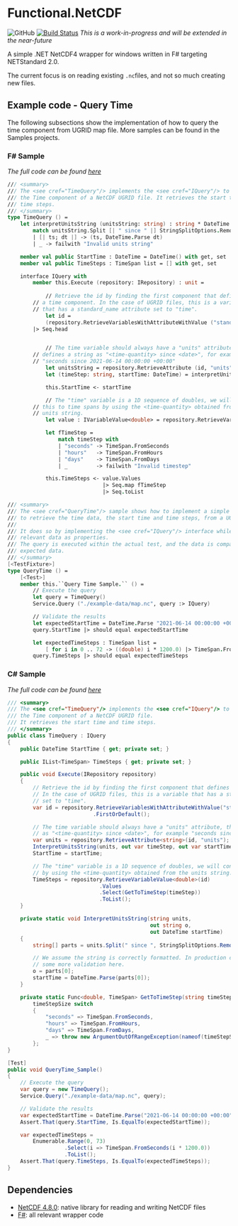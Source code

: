 # Functional.NetCDF
![GitHub](https://img.shields.io/github/license/BeardedPlatypus/Functional.NetCDF) [![Build Status](https://dev.azure.com/mwtegelaers/Functional.NetCDF/_apis/build/status/BeardedPlatypus.Functional.NetCDF?branchName=main)](https://dev.azure.com/mwtegelaers/Functional.NetCDF/_build/latest?definitionId=32&branchName=main)
*This is a work-in-progress and will be extended in the near-future*

A simple .NET NetCDF4 wrapper for windows written in F# targeting NETStandard 2.0.

The current focus is on reading existing `.nc`files, and not so much creating new files.

## Example code - Query Time

The following subsections show the implementation of how to query the time 
component from UGRID map file. More samples can be found in the Samples projects.

### F# Sample
*The full code can be found [here](https://github.com/BeardedPlatypus/Functional.NetCDF/blob/main/Functional.NetCDF.Samples.FSharp/QueryTime.fs)*

```fsharp
/// <summary>
/// The <see cref="TimeQuery"/> implements the <see cref="IQuery"/> to obtain
/// the Time component of a NetCDF UGRID file. It retrieves the start time and 
/// time steps.
/// </summary>
type TimeQuery () =
    let interpretUnitsString (unitsString: string) : string * DateTime =
        match unitsString.Split [| " since " |] StringSplitOptions.RemoveEmptyEntries
        | [| ts; dt |] -> (ts, DateTime.Parse dt)
        | _ -> failwith "Invalid units string"

    member val public StartTime : DateTime = DateTime() with get, set
    member val public TimeSteps : TimeSpan list = [] with get, set

    interface IQuery with
        member this.Execute (repository: IRepository) : unit =
            
            // Retrieve the id by finding the first component that defines 
	    // a time component. In the case of UGRID files, this is a variable
	    // that has a standard_name attribute set to "time".
            let id = 
	        (repository.RetrieveVariablesWithAttributeWithValue ("standard_name", "time")) 
		|> Seq.head


            // The time variable should always have a "units" attribute, that 
	    // defines a string as "<time-quantity> since <date>", for example 
	    // "seconds since 2021-06-14 00:00:00 +00:00"
            let unitsString = repository.RetrieveAttribute (id, "units")
            let (timeStep: string, startTime: DateTime) = interpretUnitsString unitsString

            this.StartTime <- startTime

            // The "time" variable is a 1D sequence of doubles, we will convert
	    // this to time spans by using the <time-quantity> obtained from the 
	    // units string.
            let value : IVariableValue<double> = repository.RetrieveVariableValue<double> id

            let fTimeStep = 
                match timeStep with 
                | "seconds" -> TimeSpan.FromSeconds
                | "hours"   -> TimeSpan.FromHours
                | "days"    -> TimeSpan.FromDays
                | _         -> failwith "Invalid timestep"

            this.TimeSteps <- value.Values 
                              |> Seq.map fTimeStep
                              |> Seq.toList

/// <summary>
/// The <see cref="QueryTime"/> sample shows how to implement a simple NetCDF query
/// to retrieve the time data, the start time and time steps, from a UGRID map file.
///
/// It does so by implementing the <see cref="IQuery"/> interface while exposing the
/// relevant data as properties.
/// The query is executed within the actual test, and the data is compared with the
/// expected data.
/// </summary>
[<TestFixture>]
type QueryTime () =
    [<Test>]
    member this.``Query Time Sample.`` () =
        // Execute the query
        let query = TimeQuery()
        Service.Query ("./example-data/map.nc", query :> IQuery)

        // Validate the results
        let expectedStartTime = DateTime.Parse "2021-06-14 00:00:00 +00:00"
        query.StartTime |> should equal expectedStartTime

        let expectedTimeSteps : TimeSpan list = 
            [ for i in 0 .. 72 -> ((double) i * 1200.0) |> TimeSpan.FromSeconds ]
        query.TimeSteps |> should equal expectedTimeSteps
```

### C# Sample
*The full code can be found [here](https://github.com/BeardedPlatypus/Functional.NetCDF/blob/main/Functional.NetCDF.Samples.CSharp/QueryTime.cs)*

```csharp
/// <summary>
/// The <see cref="TimeQuery"/> implements the <see cref="IQuery"/> to obtain
/// the Time component of a NetCDF UGRID file.
/// It retrieves the start time and time steps.
/// </summary>
public class TimeQuery : IQuery
{
    public DateTime StartTime { get; private set; }

    public IList<TimeSpan> TimeSteps { get; private set; }

    public void Execute(IRepository repository)
    {
        // Retrieve the id by finding the first component that defines a time component.
        // In the case of UGRID files, this is a variable that has a standard_name attribute
        // set to "time".
        var id = repository.RetrieveVariablesWithAttributeWithValue("standard_name", "time")
                           .FirstOrDefault();

        // The time variable should always have a "units" attribute, that defines a string 
        // as "<time-quantity> since <date>", for example "seconds since 2021-06-14 00:00:00 +00:00"
        var units = repository.RetrieveAttribute<string>(id, "units");
        InterpretUnitsString(units, out var timeStep, out var startTime);
        StartTime = startTime;

        // The "time" variable is a 1D sequence of doubles, we will convert this to time spans
        // by using the <time-quantity> obtained from the units string.
        TimeSteps = repository.RetrieveVariableValue<double>(id)
                             .Values
                             .Select(GetToTimeStep(timeStep))
                             .ToList();
    }

    private static void InterpretUnitsString(string units,
                                             out string o,
                                             out DateTime startTime)
    {
        string[] parts = units.Split(" since ", StringSplitOptions.RemoveEmptyEntries);

        // We assume the string is correctly formatted. In production code we might want to add
        // some more validation here.
        o = parts[0];
        startTime = DateTime.Parse(parts[0]);
    }

    private static Func<double, TimeSpan> GetToTimeStep(string timeStepSize) =>
        timeStepSize switch
        {
            "seconds" => TimeSpan.FromSeconds,
            "hours" => TimeSpan.FromHours,
            "days" => TimeSpan.FromDays,
            _ => throw new ArgumentOutOfRangeException(nameof(timeStepSize), timeStepSize, null)
        };
}

[Test]
public void QueryTime_Sample()
{
    // Execute the query
    var query = new TimeQuery();
    Service.Query("./example-data/map.nc", query);

    // Validate the results
    var expectedStartTime = DateTime.Parse("2021-06-14 00:00:00 +00:00");
    Assert.That(query.StartTime, Is.EqualTo(expectedStartTime));

    var expectedTimeSteps =
        Enumerable.Range(0, 73)
                  .Select(i => TimeSpan.FromSeconds(i * 1200.0))
                  .ToList();
    Assert.That(query.TimeSteps, Is.EqualTo(expectedTimeSteps));
}
```

## Dependencies

* [NetCDF 4.8.0](https://www.unidata.ucar.edu/software/netcdf/docs/index.html): native library for reading and writing NetCDF files
* [F#](https://fsharp.org/): all relevant wrapper code
